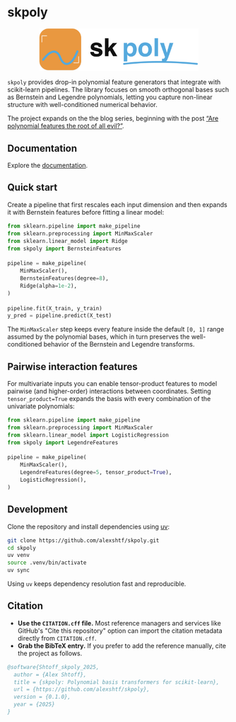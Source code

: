 # skpoly

<p align="center">
  <img src="https://raw.githubusercontent.com/alexshtf/skpoly/refs/heads/master/skpoly_logo.png" alt="skpoly logo" width="360" />
</p>

`skpoly` provides drop-in polynomial feature generators that integrate with scikit-learn pipelines. The library focuses on smooth orthogonal bases such as Bernstein and Legendre polynomials, letting you capture non-linear structure with well-conditioned numerical behavior.

The project expands on the the blog series, beginning with the post [“Are polynomial features the root of all evil?”](https://alexshtf.github.io/2024/01/21/Bernstein.html).

## Documentation

Explore the [documentation](https://skpoly.readthedocs.io/en/latest/).

## Quick start

Create a pipeline that first rescales each input dimension and then expands it with Bernstein features before fitting a linear model:

```python
from sklearn.pipeline import make_pipeline
from sklearn.preprocessing import MinMaxScaler
from sklearn.linear_model import Ridge
from skpoly import BernsteinFeatures

pipeline = make_pipeline(
    MinMaxScaler(),
    BernsteinFeatures(degree=8),
    Ridge(alpha=1e-2),
)

pipeline.fit(X_train, y_train)
y_pred = pipeline.predict(X_test)
```

The `MinMaxScaler` step keeps every feature inside the default `[0, 1]` range assumed by
the polynomial bases, which in turn preserves the well-conditioned behavior of the
Bernstein and Legendre transforms.

## Pairwise interaction features

For multivariate inputs you can enable tensor-product features to model pairwise (and higher-order) interactions between coordinates. Setting `tensor_product=True` expands the basis with every combination of the univariate polynomials:

```python
from sklearn.pipeline import make_pipeline
from sklearn.preprocessing import MinMaxScaler
from sklearn.linear_model import LogisticRegression
from skpoly import LegendreFeatures

pipeline = make_pipeline(
    MinMaxScaler(),
    LegendreFeatures(degree=5, tensor_product=True),
    LogisticRegression(),
)
```

## Development

Clone the repository and install dependencies using [uv](https://github.com/astral-sh/uv):

```bash
git clone https://github.com/alexshtf/skpoly.git
cd skpoly
uv venv
source .venv/bin/activate
uv sync
```

Using `uv` keeps dependency resolution fast and reproducible.

## Citation

- **Use the `CITATION.cff` file.** Most reference managers and services like GitHub's
  "Cite this repository" option can import the citation metadata directly from
  `CITATION.cff`.
- **Grab the BibTeX entry.** If you prefer to add the reference manually, cite the
  project as follows.

```bibtex
@software{Shtoff_skpoly_2025,
  author = {Alex Shtoff},
  title = {skpoly: Polynomial basis transformers for scikit-learn},
  url = {https://github.com/alexshtf/skpoly},
  version = {0.1.0},
  year = {2025}
}
```
